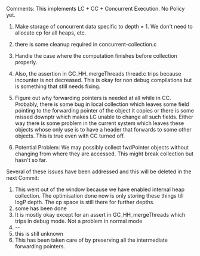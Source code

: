 Comments:
This implements LC + CC + Concurrent Execution. No Policy yet.

1) Make storage of concurrent data specific to depth = 1. We don't need to allocate cp for all heaps, etc.

2) there is some cleanup required in concurrent-collection.c

3) Handle the case where the computation finishes before collection properly.

4) Also, the assertion in GC_HH_mergeThreads thread.c trips because incounter is not decreased. This is okay for non debug compilations but is something that still needs fixing.

5) Figure out why forwarding pointers is needed at all while in CC. Probably, there is some bug in local collection which leaves some field pointing to the forwarding pointer of the object it copies or there is some missed downptr which makes LC unable to change all such fields. Either way there is some problem in the current system which leaves these objects whose only use is to have a header that forwards to some other objects. This is true even with CC turned off.

6) Potential Problem: We may possibly collect fwdPointer objects without changing from where they are accessed. This might break collection but hasn't so far.


Several of these issues have been addressed and this will be deleted in the next Commit:

1) This went out of the window because we have enabled internal heap collection. The optimisation done now is only storing these things till logP depth. The cp space is still there for further depths.
2) some has been done
3) It is mostly okay except for an assert in GC_HH_mergeThreads which trips in debug mode. Not a problem in normal mode
4) --
5) this is still unknown
6) This has been taken care of by preserving all the intermediate forwarding pointers.
